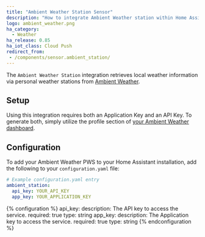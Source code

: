 ```yaml
---
title: "Ambient Weather Station Sensor"
description: "How to integrate Ambient Weather station within Home Assistant."
logo: ambient_weather.png
ha_category:
  - Weather
ha_release: 0.85
ha_iot_class: Cloud Push
redirect_from:
 - /components/sensor.ambient_station/
---
```


The `Ambient Weather Station` integration retrieves local weather information
via personal weather stations from [Ambient Weather](https://ambientweather.net).

## Setup

Using this integration requires both an Application Key and an API Key. To
generate both, simply utilize the profile section of
[your Ambient Weather dashboard](https://dashboard.ambientweather.net).

## Configuration

To add your Ambient Weather PWS to your Home Assistant installation, add the
following to your `configuration.yaml` file:

```yaml
# Example configuration.yaml entry
ambient_station:
  api_key: YOUR_API_KEY
  app_key: YOUR_APPLICATION_KEY
```

{% configuration %}
api_key:
  description: The API key to access the service.
  required: true
  type: string
app_key:
  description: The Application key to access the service.
  required: true
  type: string
{% endconfiguration %}
